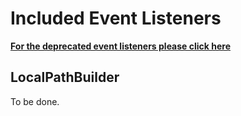 Included Event Listeners
========================

**[For the deprecated event listeners please click here](Legacy-Event-Listeners.md)**

LocalPathBuilder
----------------

To be done.
